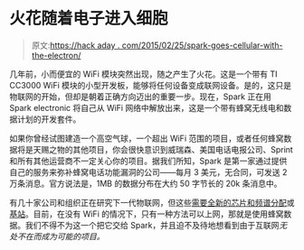 # 火花随着电子进入细胞

> 原文:[https://hack aday . com/2015/02/25/spark-goes-cellular-with-the-electron/](https://hackaday.com/2015/02/25/spark-goes-cellular-with-the-electron/)

几年前，小而便宜的 WiFi 模块突然出现，随之产生了火花。这是一个带有 TI CC3000 WiFi 模块的小型开发板，能够将任何设备变成联网设备。是的，这只是物联网的开始，但却是朝着正确方向迈出的重要一步。现在，Spark 正在用 Spark electronic 将自己从 WiFi 网络中解放出来，这是一个带有蜂窝无线电和数据计划的开发套件。

如果你曾经试图建造一个高空气球，一个超出 WiFi 范围的项目，或者任何蜂窝数据将是天赐之物的其他项目，你会很快意识到威瑞森、美国电话电报公司、Sprint 和所有其他运营商不一定关心你的项目。据我们所知，Spark 是第一家通过提供自己的服务来弥补蜂窝电话功能漏洞的公司——每月 3 美元，无合同，可发送 2 万条消息。官方说法是，1MB 的数据分布在大约 50 字节长的 20k 条消息中。

有几十家公司和组织正在研究下一代物联网，但这些[需要全新的芯片和频谱分配](http://hackaday.com/2013/10/25/weightless-the-internet-of-things-chip-becomes-less-vaporware/)或[基站](http://hackaday.com/2014/11/16/the-future-of-the-internet-of-things/)。目前，在没有 WiFi 的情况下，只有一种方法可以上网，那就是使用蜂窝数据。我们不得不为这一个把它交给 Spark，并且迫不及待地想看到由于互联网*无处不在而成为可能的项目。*
